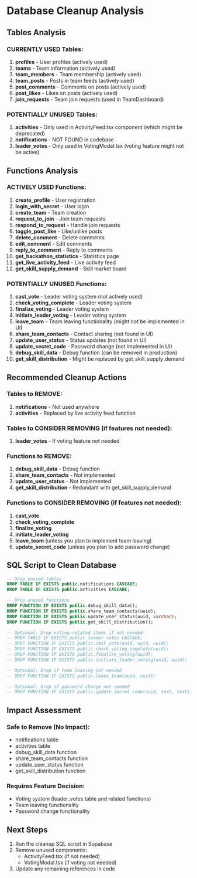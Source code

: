 # Database Cleanup Analysis

## Tables Analysis

### CURRENTLY USED Tables:
1. **profiles** - User profiles (actively used)
2. **teams** - Team information (actively used)
3. **team_members** - Team membership (actively used)
4. **team_posts** - Posts in team feeds (actively used)
5. **post_comments** - Comments on posts (actively used)
6. **post_likes** - Likes on posts (actively used)
7. **join_requests** - Team join requests (used in TeamDashboard)

### POTENTIALLY UNUSED Tables:
1. **activities** - Only used in ActivityFeed.tsx component (which might be deprecated)
2. **notifications** - NOT FOUND in codebase
3. **leader_votes** - Only used in VotingModal.tsx (voting feature might not be active)

## Functions Analysis

### ACTIVELY USED Functions:
1. **create_profile** - User registration
2. **login_with_secret** - User login
3. **create_team** - Team creation
4. **request_to_join** - Join team requests
5. **respond_to_request** - Handle join requests
6. **toggle_post_like** - Like/unlike posts
7. **delete_comment** - Delete comments
8. **edit_comment** - Edit comments
9. **reply_to_comment** - Reply to comments
10. **get_hackathon_statistics** - Statistics page
11. **get_live_activity_feed** - Live activity feed
12. **get_skill_supply_demand** - Skill market board

### POTENTIALLY UNUSED Functions:
1. **cast_vote** - Leader voting system (not actively used)
2. **check_voting_complete** - Leader voting system
3. **finalize_voting** - Leader voting system
4. **initiate_leader_voting** - Leader voting system
5. **leave_team** - Team leaving functionality (might not be implemented in UI)
6. **share_team_contacts** - Contact sharing (not found in UI)
7. **update_user_status** - Status updates (not found in UI)
8. **update_secret_code** - Password change (not implemented in UI)
9. **debug_skill_data** - Debug function (can be removed in production)
10. **get_skill_distribution** - Might be replaced by get_skill_supply_demand

## Recommended Cleanup Actions

### Tables to REMOVE:
1. **notifications** - Not used anywhere
2. **activities** - Replaced by live activity feed function

### Tables to CONSIDER REMOVING (if features not needed):
1. **leader_votes** - If voting feature not needed

### Functions to REMOVE:
1. **debug_skill_data** - Debug function
2. **share_team_contacts** - Not implemented
3. **update_user_status** - Not implemented
4. **get_skill_distribution** - Redundant with get_skill_supply_demand

### Functions to CONSIDER REMOVING (if features not needed):
1. **cast_vote**
2. **check_voting_complete**
3. **finalize_voting**
4. **initiate_leader_voting**
5. **leave_team** (unless you plan to implement team leaving)
6. **update_secret_code** (unless you plan to add password change)

## SQL Script to Clean Database

```sql
-- Drop unused tables
DROP TABLE IF EXISTS public.notifications CASCADE;
DROP TABLE IF EXISTS public.activities CASCADE;

-- Drop unused functions
DROP FUNCTION IF EXISTS public.debug_skill_data();
DROP FUNCTION IF EXISTS public.share_team_contacts(uuid);
DROP FUNCTION IF EXISTS public.update_user_status(uuid, varchar);
DROP FUNCTION IF EXISTS public.get_skill_distribution();

-- Optional: Drop voting-related items if not needed
-- DROP TABLE IF EXISTS public.leader_votes CASCADE;
-- DROP FUNCTION IF EXISTS public.cast_vote(uuid, uuid, uuid);
-- DROP FUNCTION IF EXISTS public.check_voting_complete(uuid);
-- DROP FUNCTION IF EXISTS public.finalize_voting(uuid);
-- DROP FUNCTION IF EXISTS public.initiate_leader_voting(uuid, uuid);

-- Optional: Drop if team leaving not needed
-- DROP FUNCTION IF EXISTS public.leave_team(uuid, uuid);

-- Optional: Drop if password change not needed
-- DROP FUNCTION IF EXISTS public.update_secret_code(uuid, text, text);
```

## Impact Assessment

### Safe to Remove (No Impact):
- notifications table
- activities table
- debug_skill_data function
- share_team_contacts function
- update_user_status function
- get_skill_distribution function

### Requires Feature Decision:
- Voting system (leader_votes table and related functions)
- Team leaving functionality
- Password change functionality

## Next Steps

1. Run the cleanup SQL script in Supabase
2. Remove unused components:
   - ActivityFeed.tsx (if not needed)
   - VotingModal.tsx (if voting not needed)
3. Update any remaining references in code